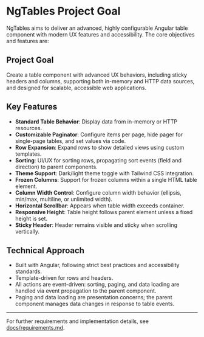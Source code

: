 # NgTables Project Goal

NgTables aims to deliver an advanced, highly configurable Angular table component with modern UX features and accessibility. The core objectives and features are:

## Project Goal
Create a table component with advanced UX behaviors, including sticky headers and columns, supporting both in-memory and HTTP data sources, and designed for scalable, accessible web applications.

## Key Features
- **Standard Table Behavior**: Display data from in-memory or HTTP resources.
- **Customizable Paginator**: Configure items per page, hide pager for single-page tables, and set values via code.
- **Row Expansion**: Expand rows to show detailed views using custom templates.
- **Sorting**: UI/UX for sorting rows, propagating sort events (field and direction) to parent components.
- **Theme Support**: Dark/light theme toggle with Tailwind CSS integration.
- **Frozen Columns**: Support for frozen columns within a single HTML table element.
- **Column Width Control**: Configure column width behavior (ellipsis, min/max, multiline, or unlimited width).
- **Horizontal Scrollbar**: Appears when table width exceeds container.
- **Responsive Height**: Table height follows parent element unless a fixed height is set.
- **Sticky Header**: Header remains visible and sticky when scrolling vertically.

## Technical Approach
- Built with Angular, following strict best practices and accessibility standards.
- Template-driven for rows and headers.
- All actions are event-driven: sorting, paging, and data loading are handled via event propagation to the parent component.
- Paging and data loading are presentation concerns; the parent component manages data changes in response to table events.

---

For further requirements and implementation details, see [docs/requirements.md](./requirements.md).
